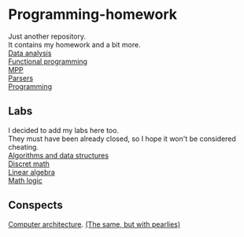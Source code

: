 # Programming-homework
Just another repository.<br>
It contains my homework and a bit more.<br>
[Data analysis](data_analysis)<br>
[Functional programming](FP)<br>
[MPP](MPP)<br>
[Parsers](translation_methods)<br>
[Programming](programming_homework)<br>

## Labs
I decided to add my labs here too.<br>
They must have been already closed, so I hope it won't be considered cheating.<br>
[Algorithms and data structures](labs/AlgoLabs)<br>
[Discret math](labs/DMLabs)<br>
[Linear algebra](labs/LinAlLabs)<br>
[Math logic](https://github.com/Xagen37/Projects/tree/master/proof_rebuilder)


## Conspects
[Computer architecture](conspectuses/Computer_architecture.pdf). 
[(The same, but with pearlies)](https://docs.google.com/document/d/1lAgR7urtgu8xBsn-nue1H9uq4h6_gtPxQ5rW5eTOk28/edit?usp=sharing)
